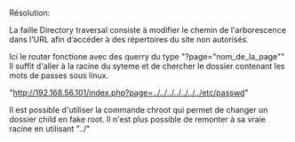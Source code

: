 Résolution:

La faille Directory traversal consiste à modifier le chemin de l'arborescence dans l'URL afin d’accéder à des répertoires du site non autorisés.

Ici le router fonctione avec des querry du type "?page="nom_de_la_page""
Il suffit d'aller à la racine du syteme et de chercher le dossier contenant les mots de passes sous linux.

"http://192.168.56.101/index.php?page=../../../../../../../etc/passwd"

Il est possible d'utiliser la commande chroot qui permet de changer un dossier child en fake root. Il n'est plus possible de remonter à sa vraie racine en utilisant "../"
